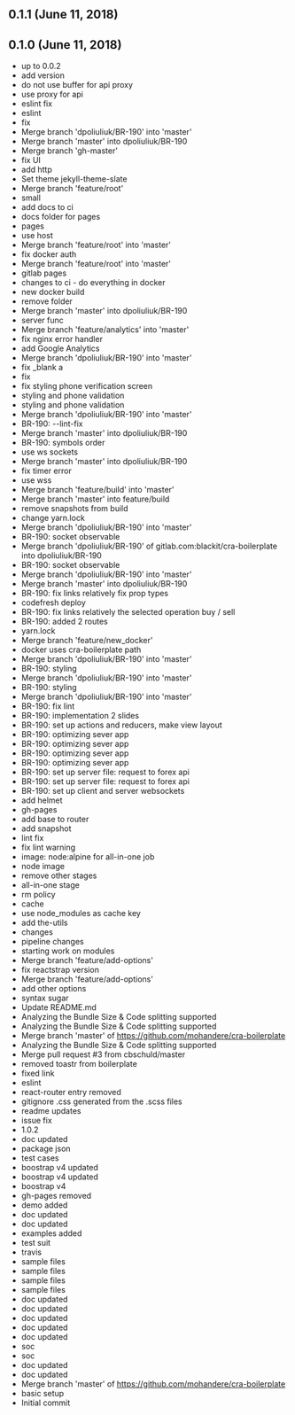 ## 0.1.1 (June 11, 2018)


## 0.1.0 (June 11, 2018)
  - up to 0.0.2
  - add version
  - do not use buffer for api proxy
  - use proxy for api
  - eslint fix
  - eslint
  - fix
  - Merge branch 'dpoliuliuk/BR-190' into 'master'
  - Merge branch 'master' into dpoliuliuk/BR-190
  - Merge branch 'gh-master'
  - fix UI
  - add http
  - Set theme jekyll-theme-slate
  - Merge branch 'feature/root'
  - small
  - add docs to ci
  - docs folder for pages
  - pages
  - use host
  - Merge branch 'feature/root' into 'master'
  - fix docker auth
  - Merge branch 'feature/root' into 'master'
  - gitlab pages
  - changes to ci - do everything in docker
  - new docker build
  - remove folder
  - Merge branch 'master' into dpoliuliuk/BR-190
  - server func
  - Merge branch 'feature/analytics' into 'master'
  - fix nginx error handler
  - add Google Analytics
  - Merge branch 'dpoliuliuk/BR-190' into 'master'
  - fix _blank a
  - fix
  - fix styling phone verification screen
  - styling and phone validation
  - styling and phone validation
  - Merge branch 'dpoliuliuk/BR-190' into 'master'
  - BR-190: --lint-fix
  - Merge branch 'master' into dpoliuliuk/BR-190
  - BR-190: symbols order
  - use ws sockets
  - Merge branch 'master' into dpoliuliuk/BR-190
  - fix timer error
  - use wss
  - Merge branch 'feature/build' into 'master'
  - Merge branch 'master' into feature/build
  - remove snapshots from build
  - change yarn.lock
  - Merge branch 'dpoliuliuk/BR-190' into 'master'
  - BR-190: socket observable
  - Merge branch 'dpoliuliuk/BR-190' of gitlab.com:blackit/cra-boilerplate into dpoliuliuk/BR-190
  - BR-190: socket observable
  - Merge branch 'dpoliuliuk/BR-190' into 'master'
  - Merge branch 'master' into dpoliuliuk/BR-190
  - BR-190: fix links relatively fix prop types
  - codefresh deploy
  - BR-190: fix links relatively the selected operation buy / sell
  - BR-190: added 2 routes
  - yarn.lock
  - Merge branch 'feature/new_docker'
  - docker uses cra-boilerplate  path
  - Merge branch 'dpoliuliuk/BR-190' into 'master'
  - BR-190: styling
  - Merge branch 'dpoliuliuk/BR-190' into 'master'
  - BR-190: styling
  - Merge branch 'dpoliuliuk/BR-190' into 'master'
  - BR-190: fix lint
  - BR-190: implementation 2 slides
  - BR-190: set up actions and reducers, make view layout
  - BR-190: optimizing sever app
  - BR-190: optimizing sever app
  - BR-190: optimizing sever app
  - BR-190: optimizing sever app
  - BR-190: set up server file: request to forex api
  - BR-190: set up server file: request to forex api
  - BR-190: set up client and server websockets
  - add helmet
  - gh-pages
  - add base to router
  - add snapshot
  - lint fix
  - fix lint warning
  - image: node:alpine for all-in-one job
  - node image
  - remove other stages
  - all-in-one stage
  - rm policy
  - cache
  - use node_modules as cache key
  - add the-utils
  - changes
  - pipeline changes
  - starting work on modules
  - Merge branch 'feature/add-options'
  - fix reactstrap version
  - Merge branch 'feature/add-options'
  - add other options
  - syntax sugar
  - Update README.md
  - Analyzing the Bundle Size & Code splitting supported
  - Analyzing the Bundle Size & Code splitting supported
  - Merge branch 'master' of https://github.com/mohandere/cra-boilerplate
  - Analyzing the Bundle Size & Code splitting supported
  - Merge pull request #3 from cbschuld/master
  - removed toastr from boilerplate
  - fixed link
  - eslint
  - react-router entry removed
  - gitignore .css generated from the .scss files
  - readme updates
  - issue fix
  - 1.0.2
  - doc updated
  - package json
  - test cases
  - boostrap v4 updated
  - boostrap v4 updated
  - boostrap v4
  - gh-pages removed
  - demo added
  - doc updated
  - doc updated
  - examples added
  - test suit
  - travis
  - sample files
  - sample files
  - sample files
  - sample files
  - doc updated
  - doc updated
  - doc updated
  - doc updated
  - doc updated
  - soc
  - soc
  - doc updated
  - doc updated
  - Merge branch 'master' of https://github.com/mohandere/cra-boilerplate
  - basic setup
  - Initial commit

